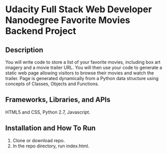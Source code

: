 # Udacity Full Stack Web Developer Nanodegree Favorite Movies Backend Project

## Description

You will write code to store a list of your favorite movies, including box art imagery and a movie trailer URL. You will then use your code to generate a static web page allowing visitors to browse their movies and watch the trailer. Page is generated dynamically from a Python data structure using concepts of Classes, Objects and Functions.

## Frameworks, Libraries, and APIs

HTML5 and CSS, Python 2.7, Javascript.

## Installation and How To Run

1. Clone or download repo.
2. In the repo directory, run index.html.